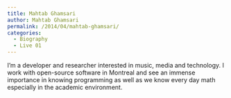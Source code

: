 ```yaml
---
title: Mahtab Ghamsari
author: Mahtab Ghamsari
permalink: /2014/04/mahtab-ghamsari/
categories:
  - Biography
  - Live 01
---
```

I&#8217;m a developer and researcher interested in music, media and technology. I work with open-source software in Montreal and see an immense importance in knowing programming as well as we know every day math especially in the academic environment.
